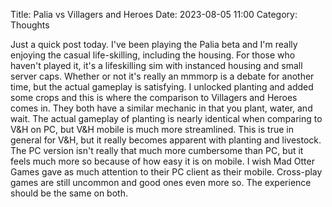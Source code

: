 Title: Palia vs Villagers and Heroes
Date: 2023-08-05 11:00
Category: Thoughts

Just a quick post today. I've been playing the Palia beta and I'm really enjoying the casual life-skilling, including the housing. For those who haven't played it, it's a lifeskilling sim with instanced housing and small server caps. Whether or not it's really an mmmorp is a debate for another time, but the actual gameplay is satisfying. I unlocked planting and added some crops and this is where the comparison to Villagers and Heroes comes in. They both have a similar mechanic in that you plant, water, and wait. The actual gameplay of planting is nearly identical when comparing to V&H on PC, but V&H mobile is much more streamlined. This is true in general for V&H, but it really becomes apparent with planting and livestock. The PC version isn't really that much more cumbersome than PC, but it feels much more so because of how easy it is on mobile. I wish Mad Otter Games gave as much attention to their PC client as their mobile. Cross-play games are still uncommon and good ones even more so. The experience should be the same on both.
